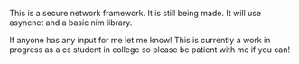 This is a secure network framework.
It is still being made. It will use asyncnet and a basic nim library.

If anyone has any input for me let me know!
This is currently a work in progress as a cs student in college so please be patient with me if you can!